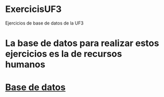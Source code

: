 # ExercicisUF3
Ejercicios de base de datos de la UF3 

# La base de datos para realizar estos ejercicios es la de recursos humanos
# [Base de datos](https://www.sapalomera.cat/moodlecf/pluginfile.php/43573/mod_resource/content/0/bbdd_rrhh_v2%20%286%29.sql)
